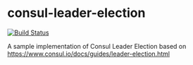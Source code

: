 # consul-leader-election

[![Build Status](https://travis-ci.org/dpires/consul-leader-election.svg?branch=master)](https://travis-ci.org/dpires/consul-leader-election)

A sample implementation of Consul Leader Election based on https://www.consul.io/docs/guides/leader-election.html
